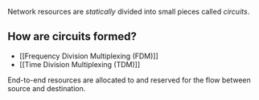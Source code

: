 Network resources are *statically* divided into small pieces called *circuits*.

## How are circuits formed?
- [[Frequency Division Multiplexing (FDM)]]
- [[Time Division Multiplexing (TDM)]]

End-to-end resources are allocated to and reserved for the flow between source and destination. 